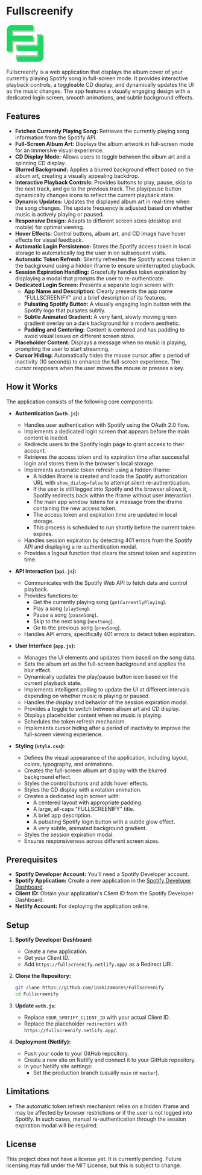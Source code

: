 # Fullscreenify

<a href="https://fullscreenify.netlify.app/">
    <img src="favicon/favicon.svg" alt="Fullscreenify Logo" width="100">
</a>

Fullscreenify is a web application that displays the album cover of your currently playing Spotify song in full-screen mode. It provides interactive playback controls, a toggleable CD display, and dynamically updates the UI as the music changes. The app features a visually engaging design with a dedicated login screen, smooth animations, and subtle background effects.

## Features

-   **Fetches Currently Playing Song:** Retrieves the currently playing song information from the Spotify API.
-   **Full-Screen Album Art:** Displays the album artwork in full-screen mode for an immersive visual experience.
-   **CD Display Mode:** Allows users to toggle between the album art and a spinning CD display.
-   **Blurred Background:** Applies a blurred background effect based on the album art, creating a visually appealing backdrop.
-   **Interactive Playback Controls:** Provides buttons to play, pause, skip to the next track, and go to the previous track. The play/pause button dynamically changes icons to reflect the current playback state.
-   **Dynamic Updates:** Updates the displayed album art in real-time when the song changes. The update frequency is adjusted based on whether music is actively playing or paused.
-   **Responsive Design:** Adapts to different screen sizes (desktop and mobile) for optimal viewing.
-   **Hover Effects:** Control buttons, album art, and CD image have hover effects for visual feedback.
-   **Automatic Login Persistence:** Stores the Spotify access token in local storage to automatically log the user in on subsequent visits.
-   **Automatic Token Refresh:** Silently refreshes the Spotify access token in the background using a hidden iframe to ensure uninterrupted playback.
-   **Session Expiration Handling:** Gracefully handles token expiration by displaying a modal that prompts the user to re-authenticate.
-   **Dedicated Login Screen:** Presents a separate login screen with:
    -   **App Name and Description:** Clearly presents the app name "FULLSCREENIFY" and a brief description of its features.
    -   **Pulsating Spotify Button:** A visually engaging login button with the Spotify logo that pulsates subtly.
    -   **Subtle Animated Gradient:** A very faint, slowly moving green gradient overlay on a dark background for a modern aesthetic.
    -   **Padding and Centering:** Content is centered and has padding to avoid visual issues on different screen sizes.
-   **Placeholder Content:** Displays a message when no music is playing, prompting the user to start streaming.
-   **Cursor Hiding:** Automatically hides the mouse cursor after a period of inactivity (10 seconds) to enhance the full-screen experience. The cursor reappears when the user moves the mouse or presses a key.

## How it Works

The application consists of the following core components:

-   **Authentication (`auth.js`):**
    -   Handles user authentication with Spotify using the OAuth 2.0 flow.
    -   Implements a dedicated login screen that appears before the main content is loaded.
    -   Redirects users to the Spotify login page to grant access to their account.
    -   Retrieves the access token and its expiration time after successful login and stores them in the browser's local storage.
    -   Implements automatic token refresh using a hidden iframe:
        -   A hidden iframe is created and loads the Spotify authorization URL with `show_dialog=false` to attempt silent re-authentication.
        -   If the user is still logged into Spotify and the browser allows it, Spotify redirects back within the iframe without user interaction.
        -   The main app window listens for a message from the iframe containing the new access token.
        -   The access token and expiration time are updated in local storage.
        -   This process is scheduled to run shortly before the current token expires.
    -   Handles session expiration by detecting 401 errors from the Spotify API and displaying a re-authentication modal.
    -   Provides a logout function that clears the stored token and expiration time.

-   **API Interaction (`api.js`):**
    -   Communicates with the Spotify Web API to fetch data and control playback.
    -   Provides functions to:
        -   Get the currently playing song (`getCurrentlyPlaying`).
        -   Play a song (`playSong`).
        -   Pause a song (`pauseSong`).
        -   Skip to the next song (`nextSong`).
        -   Go to the previous song (`prevSong`).
    -   Handles API errors, specifically 401 errors to detect token expiration.

-   **User Interface (`app.js`):**
    -   Manages the UI elements and updates them based on the song data.
    -   Sets the album art as the full-screen background and applies the blur effect.
    -   Dynamically updates the play/pause button icon based on the current playback state.
    -   Implements intelligent polling to update the UI at different intervals depending on whether music is playing or paused.
    -   Handles the display and behavior of the session expiration modal.
    -   Provides a toggle to switch between album art and CD display.
    -   Displays placeholder content when no music is playing.
    -   Schedules the token refresh mechanism.
    -   Implements cursor hiding after a period of inactivity to improve the full-screen viewing experience.

-   **Styling (`style.css`):**
    -   Defines the visual appearance of the application, including layout, colors, typography, and animations.
    -   Creates the full-screen album art display with the blurred background effect.
    -   Styles the control buttons and adds hover effects.
    -   Styles the CD display with a rotation animation.
    -   Creates a dedicated login screen with:
        -   A centered layout with appropriate padding.
        -   A large, all-caps "FULLSCREENIFY" title.
        -   A brief app description.
        -   A pulsating Spotify login button with a subtle glow effect.
        -   A very subtle, animated background gradient.
    -   Styles the session expiration modal.
    -   Ensures responsiveness across different screen sizes.

## Prerequisites

-   **Spotify Developer Account:** You'll need a Spotify Developer account.
-   **Spotify Application:** Create a new application in the [Spotify Developer Dashboard](https://developer.spotify.com/dashboard/).
-   **Client ID:** Obtain your application's Client ID from the Spotify Developer Dashboard.
-   **Netlify Account:** For deploying the application online.

## Setup

1. **Spotify Developer Dashboard:**
    -   Create a new application.
    -   Get your Client ID.
    -   Add `https://fullscreenify.netlify.app/` as a Redirect URI.
2. **Clone the Repository:**

    ```bash
    git clone https://github.com/inakizamores/Fullscreenify
    cd Fullscreenify
    ```
3. **Update `auth.js`:**
    -   Replace `YOUR_SPOTIFY_CLIENT_ID` with your actual Client ID.
    -   Replace the placeholder `redirectUri` with `https://fullscreenify.netlify.app/`.
4. **Deployment (Netlify):**
    -   Push your code to your GitHub repository.
    -   Create a new site on Netlify and connect it to your GitHub repository.
    -   In your Netlify site settings:
        -   Set the production branch (usually `main` or `master`).

## Limitations

-   The automatic token refresh mechanism relies on a hidden iframe and may be affected by browser restrictions or if the user is not logged into Spotify. In such cases, manual re-authentication through the session expiration modal will be required.

## License

This project does not have a license yet. It is currently pending. Future licensing may fall under the MIT License, but this is subject to change.